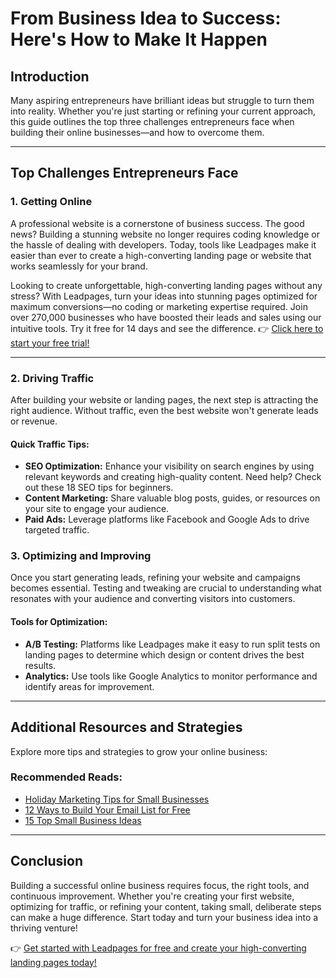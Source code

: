 # From Business Idea to Success: Here's How to Make It Happen

## Introduction

Many aspiring entrepreneurs have brilliant ideas but struggle to turn them into reality. Whether you're just starting or refining your current approach, this guide outlines the top three challenges entrepreneurs face when building their online businesses—and how to overcome them.

---

## Top Challenges Entrepreneurs Face

### 1. Getting Online

A professional website is a cornerstone of business success. The good news? Building a stunning website no longer requires coding knowledge or the hassle of dealing with developers. Today, tools like Leadpages make it easier than ever to create a high-converting landing page or website that works seamlessly for your brand.

Looking to create unforgettable, high-converting landing pages without any stress? With Leadpages, turn your ideas into stunning pages optimized for maximum conversions—no coding or marketing expertise required. Join over 270,000 businesses who have boosted their leads and sales using our intuitive tools. Try it free for 14 days and see the difference. 👉 [Click here to start your free trial!](https://bit.ly/LEadPages)

---

### 2. Driving Traffic

After building your website or landing pages, the next step is attracting the right audience. Without traffic, even the best website won't generate leads or revenue.

#### Quick Traffic Tips:
- **SEO Optimization:** Enhance your visibility on search engines by using relevant keywords and creating high-quality content. Need help? Check out these 18 SEO tips for beginners.
- **Content Marketing:** Share valuable blog posts, guides, or resources on your site to engage your audience.
- **Paid Ads:** Leverage platforms like Facebook and Google Ads to drive targeted traffic.

### 3. Optimizing and Improving

Once you start generating leads, refining your website and campaigns becomes essential. Testing and tweaking are crucial to understanding what resonates with your audience and converting visitors into customers.

#### Tools for Optimization:
- **A/B Testing:** Platforms like Leadpages make it easy to run split tests on landing pages to determine which design or content drives the best results.
- **Analytics:** Use tools like Google Analytics to monitor performance and identify areas for improvement.

---

## Additional Resources and Strategies

Explore more tips and strategies to grow your online business:

### Recommended Reads:
- [Holiday Marketing Tips for Small Businesses](https://thedigitalincome.com/holiday-marketing-tips-for-small-businesses)
- [12 Ways to Build Your Email List for Free](https://thedigitalincome.com/12-ways-to-build-your-email-list-for-free)
- [15 Top Small Business Ideas](https://thedigitalincome.com/15-top-small-business-ideas)

---

## Conclusion

Building a successful online business requires focus, the right tools, and continuous improvement. Whether you're creating your first website, optimizing for traffic, or refining your content, taking small, deliberate steps can make a huge difference. Start today and turn your business idea into a thriving venture!

👉 [Get started with Leadpages for free and create your high-converting landing pages today!](https://bit.ly/LEadPages)
